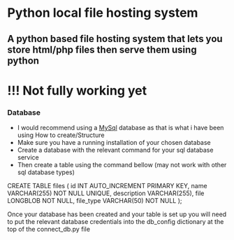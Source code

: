 # Python local file hosting system

## A python based file hosting system that lets you store html/php files then serve them using python

# !!! Not fully working yet

### Database<br>
- I would recommend using a <a href="http://mysql.com/" target="_blank">MySql</a> database as that is what i have been using
How to create/Structure<br>
- Make sure you have a running installation of your chosen database
- Create a database with the relevant command for your sql database service
- Then create a table using the command bellow (may not work with other sql database types)

CREATE TABLE files (
    id INT AUTO_INCREMENT PRIMARY KEY,
    name VARCHAR(255) NOT NULL UNIQUE,
    description VARCHAR(255),
    file LONGBLOB NOT NULL,
    file_type VARCHAR(50) NOT NULL
);

Once your database has been created and your table is set up you will need to put the relevant database credentials into the db_config dictionary at the top of the connect_db.py file